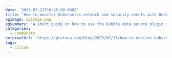 ```yaml
---
date: '2023-07-13T10:25:00.000Z'
title: 'How to monitor Kubernetes network and security events with Hubble and Grafana'
ogImage: ogimage.png
ogSummary: 'A short guide on how to use the Hubble data source plugin in Grafana to monitor network and security events'
categories:
  - Community
externalUrl: 'https://grafana.com/blog/2023/07/13/how-to-monitor-kubernetes-network-and-security-events-with-hubble-and-grafana/'
tags:
  - Cilium
---
```

